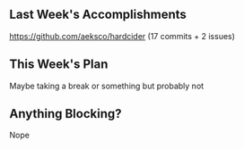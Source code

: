 ## Last Week's Accomplishments

https://github.com/aeksco/hardcider (17 commits + 2 issues)

## This Week's Plan

Maybe taking a break or something but probably not

## Anything Blocking?

Nope